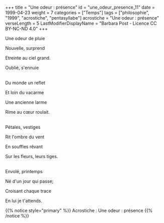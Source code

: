 +++
title = "Une odeur : présence"
id = "une_odeur_presence_11"
date = 1999-04-23
weight = 7
categories = ["Temps"]
tags = ["philosophie", "1999", "acrostiche", "pentasyllabe"]
acrostiche = "Une odeur : présence"
verseLength = 5
LastModifierDisplayName = "Barbara Post - Licence CC BY-NC-ND 4.0"
+++

Une odeur de pluie

Nouvelle, surprend

Etreinte au ciel grand.

Oublié, s'ennuie

 \
Du monde un reflet

Et loin du vacarme

Une ancienne larme

Rime au cœur roulait.

 \
Pétales, vestiges

Rit l'ombre du vent

En souffles rêvant

Sur les fleurs, leurs tiges.

 \
Envolé, printemps

Né d'un jour qui passe;

Croisant chaque trace

En lui je t'attends.

{{% notice style="primary" %}}
Acrostiche : Une odeur : présence
{{% /notice %}}
